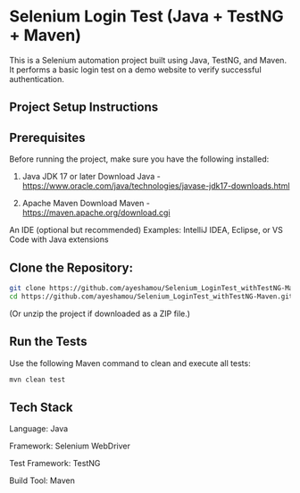 # Selenium Login Test (Java + TestNG + Maven)

This is a Selenium automation project built using Java, TestNG, and Maven.
It performs a basic login test on a demo website to verify successful authentication.

## Project Setup Instructions
## Prerequisites

Before running the project, make sure you have the following installed:

1. Java JDK 17 or later
Download Java - https://www.oracle.com/java/technologies/javase-jdk17-downloads.html

2. Apache Maven
Download Maven - https://maven.apache.org/download.cgi

An IDE (optional but recommended)
Examples: IntelliJ IDEA, Eclipse, or VS Code with Java extensions

## Clone the Repository:
```bash
git clone https://github.com/ayeshamou/Selenium_LoginTest_withTestNG-Maven.git
cd https://github.com/ayeshamou/Selenium_LoginTest_withTestNG-Maven.git
```

(Or unzip the project if downloaded as a ZIP file.)

## Run the Tests

Use the following Maven command to clean and execute all tests:
```bash
mvn clean test
```


## Tech Stack

Language: Java

Framework: Selenium WebDriver

Test Framework: TestNG

Build Tool: Maven
   

